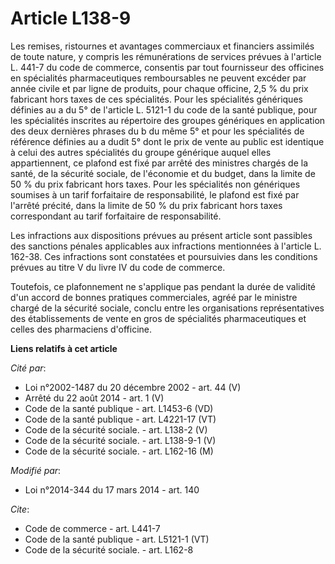 # Article L138-9

Les remises, ristournes et avantages commerciaux et financiers assimilés de toute nature, y compris les rémunérations de
services prévues à l'article L. 441-7 du code de commerce, consentis par tout fournisseur des officines en spécialités
pharmaceutiques remboursables ne peuvent excéder par année civile et par ligne de produits, pour chaque officine, 2,5 % du
prix fabricant hors taxes de ces spécialités. Pour les spécialités génériques définies au a du 5° de l'article L. 5121-1 du
code de la santé publique, pour les spécialités inscrites au répertoire des groupes génériques en application des deux
dernières phrases du b du même 5° et pour les spécialités de référence définies au a dudit 5° dont le prix de vente au public
est identique à celui des autres spécialités du groupe générique auquel elles appartiennent, ce plafond est fixé par arrêté
des ministres chargés de la santé, de la sécurité sociale, de l'économie et du budget, dans la limite de 50 % du prix
fabricant hors taxes. Pour les spécialités non génériques soumises à un tarif forfaitaire de responsabilité, le plafond est
fixé par l'arrêté précité, dans la limite de 50 % du prix fabricant hors taxes correspondant au tarif forfaitaire de
responsabilité. 

Les infractions aux dispositions prévues au présent article sont passibles des sanctions pénales applicables aux infractions
mentionnées à l'article L. 162-38. Ces infractions sont constatées et poursuivies dans les conditions prévues au titre V du
livre IV du code de commerce. 

Toutefois, ce plafonnement ne s'applique pas pendant la durée de validité d'un accord de bonnes pratiques commerciales, agréé
par le ministre chargé de la sécurité sociale, conclu entre les organisations représentatives des établissements de vente en
gros de spécialités pharmaceutiques et celles des pharmaciens d'officine.

**Liens relatifs à cet article**

_Cité par_:

  - Loi n°2002-1487 du 20 décembre 2002 - art. 44 (V)
  - Arrêté du 22 août 2014 - art. 1 (V)
  - Code de la santé publique - art. L1453-6 (VD)
  - Code de la santé publique - art. L4221-17 (VT)
  - Code de la sécurité sociale. - art. L138-2 (V)
  - Code de la sécurité sociale. - art. L138-9-1 (V)
  - Code de la sécurité sociale. - art. L162-16 (M)

_Modifié par_:

  - Loi n°2014-344 du 17 mars 2014 - art. 140

_Cite_:

  - Code de commerce - art. L441-7
  - Code de la santé publique - art. L5121-1 (VT)
  - Code de la sécurité sociale. - art. L162-8
